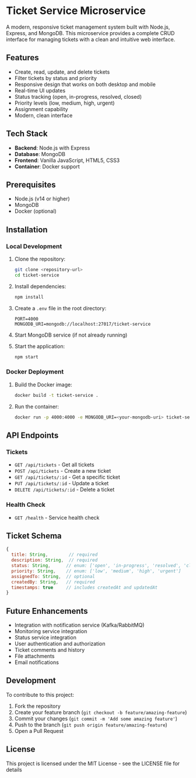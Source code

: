 # Ticket Service Microservice

A modern, responsive ticket management system built with Node.js, Express, and MongoDB. This microservice provides a complete CRUD interface for managing tickets with a clean and intuitive web interface.

## Features

- Create, read, update, and delete tickets
- Filter tickets by status and priority
- Responsive design that works on both desktop and mobile
- Real-time UI updates
- Status tracking (open, in-progress, resolved, closed)
- Priority levels (low, medium, high, urgent)
- Assignment capability
- Modern, clean interface

## Tech Stack

- **Backend**: Node.js with Express
- **Database**: MongoDB
- **Frontend**: Vanilla JavaScript, HTML5, CSS3
- **Container**: Docker support

## Prerequisites

- Node.js (v14 or higher)
- MongoDB
- Docker (optional)

## Installation

### Local Development

1. Clone the repository:
   ```bash
   git clone <repository-url>
   cd ticket-service
   ```

2. Install dependencies:
   ```bash
   npm install
   ```

3. Create a `.env` file in the root directory:
   ```
   PORT=4000
   MONGODB_URI=mongodb://localhost:27017/ticket-service
   ```

4. Start MongoDB service (if not already running)

5. Start the application:
   ```bash
   npm start
   ```

### Docker Deployment

1. Build the Docker image:
   ```bash
   docker build -t ticket-service .
   ```

2. Run the container:
   ```bash
   docker run -p 4000:4000 -e MONGODB_URI=<your-mongodb-uri> ticket-service
   ```

## API Endpoints

### Tickets

- `GET /api/tickets` - Get all tickets
- `POST /api/tickets` - Create a new ticket
- `GET /api/tickets/:id` - Get a specific ticket
- `PUT /api/tickets/:id` - Update a ticket
- `DELETE /api/tickets/:id` - Delete a ticket

### Health Check

- `GET /health` - Service health check

## Ticket Schema

```javascript
{
  title: String,        // required
  description: String,  // required
  status: String,      // enum: ['open', 'in-progress', 'resolved', 'closed']
  priority: String,    // enum: ['low', 'medium', 'high', 'urgent']
  assignedTo: String,  // optional
  createdBy: String,   // required
  timestamps: true     // includes createdAt and updatedAt
}
```

## Future Enhancements

- Integration with notification service (Kafka/RabbitMQ)
- Monitoring service integration
- Status service integration
- User authentication and authorization
- Ticket comments and history
- File attachments
- Email notifications

## Development

To contribute to this project:

1. Fork the repository
2. Create your feature branch (`git checkout -b feature/amazing-feature`)
3. Commit your changes (`git commit -m 'Add some amazing feature'`)
4. Push to the branch (`git push origin feature/amazing-feature`)
5. Open a Pull Request

## License

This project is licensed under the MIT License - see the LICENSE file for details 